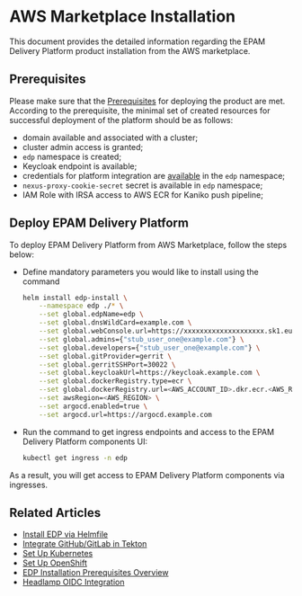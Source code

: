 # AWS Marketplace Installation

This document provides the detailed information regarding the EPAM Delivery Platform product installation from the AWS marketplace.

## Prerequisites

Please make sure that the [Prerequisites](prerequisites.md) for deploying the product are met. According to the prerequisite, the minimal set of created resources for successful deployment of the platform should be as follows:

* domain available and associated with a cluster;
* cluster admin access is granted;
* `edp` namespace is created;
* Keycloak endpoint is available;
* credentials for platform integration are [available](./install-keycloak.md#configuration) in the `edp` namespace;
* `nexus-proxy-cookie-secret` secret is available in `edp` namespace;
* IAM Role with IRSA access to AWS ECR for Kaniko push pipeline;

## Deploy EPAM Delivery Platform

To deploy EPAM Delivery Platform from AWS Marketplace, follow the steps below:

- Define mandatory parameters you would like to install using the command

  ```bash
  helm install edp-install \
      --namespace edp ./* \
      --set global.edpName=edp \
      --set global.dnsWildCard=example.com \
      --set global.webConsole.url=https://xxxxxxxxxxxxxxxxxxxx.sk1.eu-central-1.eks.amazonaws.com \
      --set global.admins={"stub_user_one@example.com"} \
      --set global.developers={"stub_user_one@example.com"} \
      --set global.gitProvider=gerrit \
      --set global.gerritSSHPort=30022 \
      --set global.keycloakUrl=https://keycloak.example.com \
      --set global.dockerRegistry.type=ecr \
      --set global.dockerRegistry.url=<AWS_ACCOUNT_ID>.dkr.ecr.<AWS_REGION>.amazonaws.com \
      --set awsRegion=<AWS_REGION> \
      --set argocd.enabled=true \
      --set argocd.url=https://argocd.example.com
  ```

- Run the command to get ingress endpoints and access to the EPAM Delivery Platform components UI:

  ```bash
  kubectl get ingress -n edp
  ```

As a result, you will get access to EPAM Delivery Platform components via ingresses.

## Related Articles

* [Install EDP via Helmfile](install-via-helmfile.md)
* [Integrate GitHub/GitLab in Tekton](../operator-guide/import-strategy-tekton.md)
* [Set Up Kubernetes](kubernetes-cluster-settings.md)
* [Set Up OpenShift](openshift-cluster-settings.md)
* [EDP Installation Prerequisites Overview](prerequisites.md)
* [Headlamp OIDC Integration](headlamp-oidc.md)